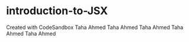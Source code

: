 # introduction-to-JSX
Created with CodeSandbox
Taha Ahmed
Taha Ahmed
Taha Ahmed
Taha Ahmed
Taha Ahmed
